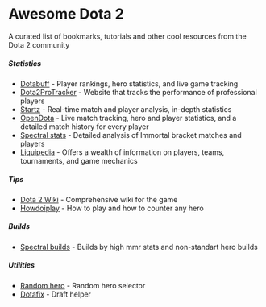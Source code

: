 # Awesome Dota 2
A curated list of bookmarks, tutorials and other cool resources from the Dota 2 community

##### Statistics
* [Dotabuff](https://dotabuff.com) - Player rankings, hero statistics, and live game tracking
* [Dota2ProTracker](https://www.dota2protracker.com) - Website that tracks the performance of professional players
* [Startz](https://stratz.com) - Real-time match and player analysis, in-depth statistics
* [OpenDota](https://www.opendota.com) - Live match tracking, hero and player statistics, and a detailed match history for every player
* [Spectral stats](https://stats.spectral.gg/lrg2/) - Detailed analysis of Immortal bracket matches and players 
* [Liquipedia](https://liquipedia.net/dota2/Main_Page) - Offers a wealth of information on players, teams, tournaments, and game mechanics

##### Tips
* [Dota 2 Wiki](https://dota2.fandom.com) -  Comprehensive wiki for the game
* [Howdoiplay](https://howdoiplay.com) - How to play and how to counter any hero

##### Builds
* [Spectral builds](https://builds.spectral.gg) - Builds by high mmr stats and non-standart hero builds

##### Utilities
* [Random hero](https://yuritsuki.github.io/dota2-random/) - Random hero selector
* [Dotafix](https://dotafix.github.io) - Draft helper

